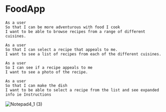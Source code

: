# FoodApp

```
As a user 
So that I can be more adventurous with food I cook
I want to be able to browse recipes from a range of different cuisines.

As a user 
So that I can select a recipe that appeals to me.
I want to see a list of recipes from each of the different cuisines.

As a user 
So I can see if a recipe appeals to me
I want to see a photo of the recipe.

As a user 
So that I can make the dish
I want to be able to select a recipe from the list and see expanded info ie Instructions 
```


![Notepad4_1 (3)](https://user-images.githubusercontent.com/104020688/179700717-18be9942-e7eb-4d91-891c-730ba1c2d42a.png)

